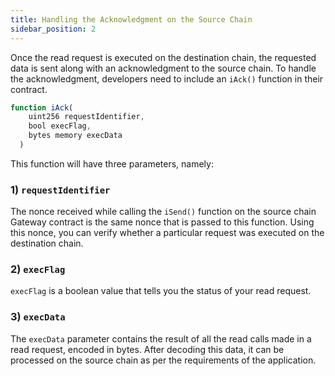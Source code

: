 ```yaml
---
title: Handling the Acknowledgment on the Source Chain
sidebar_position: 2
---
```


Once the read request is executed on the destination chain, the requested data is sent along with an acknowledgment to the source chain. To handle the acknowledgment, developers need to include an `iAck()` function in their contract.

```javascript
function iAck(
    uint256 requestIdentifier,
    bool execFlag,
    bytes memory execData
  )
```

This function will have three parameters, namely:

### 1) `requestIdentifier`

The nonce received while calling the `iSend()` function on the source chain Gateway contract is the same nonce that is passed to this function. Using this nonce, you can verify whether a particular request was executed on the destination chain.

### 2) `execFlag`

`execFlag` is a boolean value that tells you the status of your read request.

### 3) `execData`

The `execData` parameter contains the result of all the read calls made in a read request, encoded in bytes. After decoding this data, it can be processed on the source chain as per the requirements of the application.